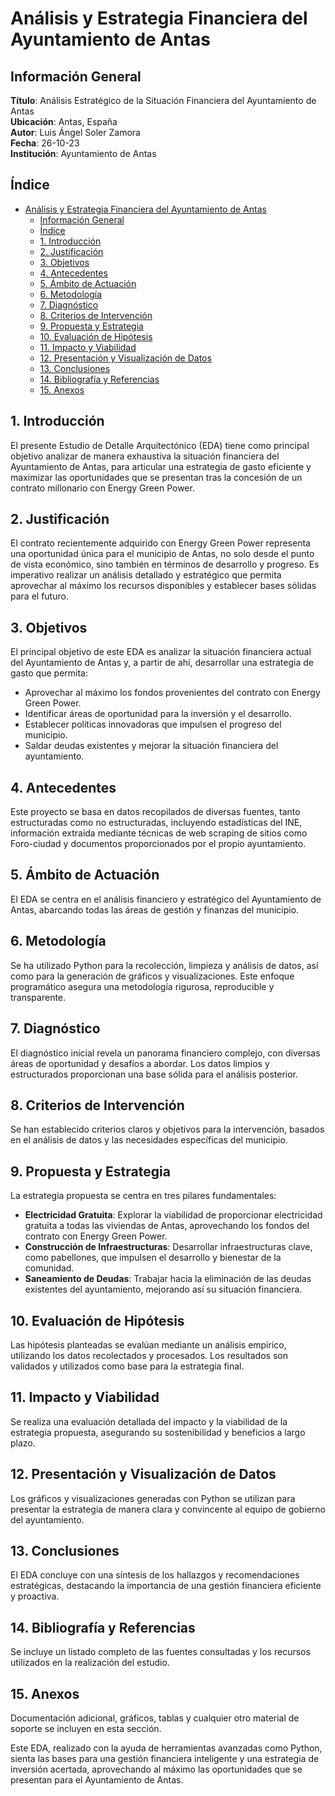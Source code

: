 # Análisis y Estrategia Financiera del Ayuntamiento de Antas

## Información General
**Título**: Análisis Estratégico de la Situación Financiera del Ayuntamiento de Antas  
**Ubicación**: Antas, España  
**Autor**: Luis Ángel Soler Zamora  
**Fecha**: 26-10-23  
**Institución**: Ayuntamiento de Antas  

## Índice
- [Análisis y Estrategia Financiera del Ayuntamiento de Antas](#análisis-y-estrategia-financiera-del-ayuntamiento-de-antas)
  - [Información General](#información-general)
  - [Índice](#índice)
  - [1. Introducción](#1-introducción)
  - [2. Justificación](#2-justificación)
  - [3. Objetivos](#3-objetivos)
  - [4. Antecedentes](#4-antecedentes)
  - [5. Ámbito de Actuación](#5-ámbito-de-actuación)
  - [6. Metodología](#6-metodología)
  - [7. Diagnóstico](#7-diagnóstico)
  - [8. Criterios de Intervención](#8-criterios-de-intervención)
  - [9. Propuesta y Estrategia](#9-propuesta-y-estrategia)
  - [10. Evaluación de Hipótesis](#10-evaluación-de-hipótesis)
  - [11. Impacto y Viabilidad](#11-impacto-y-viabilidad)
  - [12. Presentación y Visualización de Datos](#12-presentación-y-visualización-de-datos)
  - [13. Conclusiones](#13-conclusiones)
  - [14. Bibliografía y Referencias](#14-bibliografía-y-referencias)
  - [15. Anexos](#15-anexos)

## 1. Introducción
El presente Estudio de Detalle Arquitectónico (EDA) tiene como principal objetivo analizar de manera exhaustiva la situación financiera del Ayuntamiento de Antas, para articular una estrategia de gasto eficiente y maximizar las oportunidades que se presentan tras la concesión de un contrato millonario con Energy Green Power.

## 2. Justificación
El contrato recientemente adquirido con Energy Green Power representa una oportunidad única para el municipio de Antas, no solo desde el punto de vista económico, sino también en términos de desarrollo y progreso. Es imperativo realizar un análisis detallado y estratégico que permita aprovechar al máximo los recursos disponibles y establecer bases sólidas para el futuro.

## 3. Objetivos
El principal objetivo de este EDA es analizar la situación financiera actual del Ayuntamiento de Antas y, a partir de ahí, desarrollar una estrategia de gasto que permita:
- Aprovechar al máximo los fondos provenientes del contrato con Energy Green Power.
- Identificar áreas de oportunidad para la inversión y el desarrollo.
- Establecer políticas innovadoras que impulsen el progreso del municipio.
- Saldar deudas existentes y mejorar la situación financiera del ayuntamiento.

## 4. Antecedentes
Este proyecto se basa en datos recopilados de diversas fuentes, tanto estructuradas como no estructuradas, incluyendo estadísticas del INE, información extraída mediante técnicas de web scraping de sitios como Foro-ciudad y documentos proporcionados por el propio ayuntamiento.

## 5. Ámbito de Actuación
El EDA se centra en el análisis financiero y estratégico del Ayuntamiento de Antas, abarcando todas las áreas de gestión y finanzas del municipio.

## 6. Metodología
Se ha utilizado Python para la recolección, limpieza y análisis de datos, así como para la generación de gráficos y visualizaciones. Este enfoque programático asegura una metodología rigurosa, reproducible y transparente.

## 7. Diagnóstico
El diagnóstico inicial revela un panorama financiero complejo, con diversas áreas de oportunidad y desafíos a abordar. Los datos limpios y estructurados proporcionan una base sólida para el análisis posterior.

## 8. Criterios de Intervención
Se han establecido criterios claros y objetivos para la intervención, basados en el análisis de datos y las necesidades específicas del municipio.

## 9. Propuesta y Estrategia
La estrategia propuesta se centra en tres pilares fundamentales:
- **Electricidad Gratuita**: Explorar la viabilidad de proporcionar electricidad gratuita a todas las viviendas de Antas, aprovechando los fondos del contrato con Energy Green Power.
- **Construcción de Infraestructuras**: Desarrollar infraestructuras clave, como pabellones, que impulsen el desarrollo y bienestar de la comunidad.
- **Saneamiento de Deudas**: Trabajar hacia la eliminación de las deudas existentes del ayuntamiento, mejorando así su situación financiera.

## 10. Evaluación de Hipótesis
Las hipótesis planteadas se evalúan mediante un análisis empírico, utilizando los datos recolectados y procesados. Los resultados son validados y utilizados como base para la estrategia final.

## 11. Impacto y Viabilidad
Se realiza una evaluación detallada del impacto y la viabilidad de la estrategia propuesta, asegurando su sostenibilidad y beneficios a largo plazo.

## 12. Presentación y Visualización de Datos
Los gráficos y visualizaciones generadas con Python se utilizan para presentar la estrategia de manera clara y convincente al equipo de gobierno del ayuntamiento.

## 13. Conclusiones
El EDA concluye con una síntesis de los hallazgos y recomendaciones estratégicas, destacando la importancia de una gestión financiera eficiente y proactiva.

## 14. Bibliografía y Referencias
Se incluye un listado completo de las fuentes consultadas y los recursos utilizados en la realización del estudio.

## 15. Anexos
Documentación adicional, gráficos, tablas y cualquier otro material de soporte se incluyen en esta sección.

Este EDA, realizado con la ayuda de herramientas avanzadas como Python, sienta las bases para una gestión financiera inteligente y una estrategia de inversión acertada, aprovechando al máximo las oportunidades que se presentan para el Ayuntamiento de Antas.
